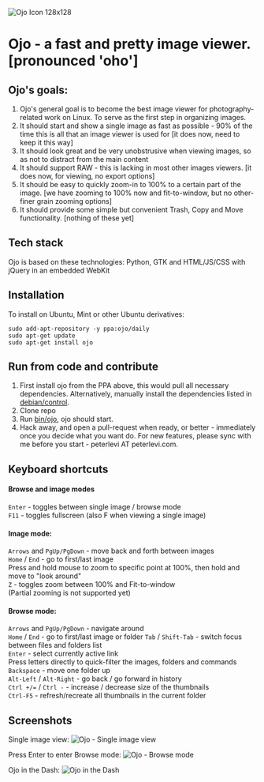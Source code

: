 ![Ojo Icon 128x128](http://i.imgur.com/C8RZmp2.png)

# Ojo - a fast and pretty image viewer. [pronounced 'oho']

## Ojo's goals:

1. Ojo's general goal is to become the best image viewer for photography-related work on Linux. To serve as the first step in organizing images.
2. It should start and show a single image as fast as possible - 90% of the time this is all that an image viewer is used for [it does now, need to keep it this way]
3. It should look great and be very unobstrusive when viewing images, so as not to distract from the main content
4. It should support RAW - this is lacking in most other images viewers. [it does now, for viewing, no export options]
5. It should be easy to quickly zoom-in to 100% to a certain part of the image. [we have zooming to 100% now and fit-to-window, but no other-finer grain zooming options]
6. It should provide some simple but convenient Trash, Copy and Move functionality. [nothing of these yet]

## Tech stack
Ojo is based on these technologies: Python, GTK and HTML/JS/CSS with jQuery in an embedded WebKit

## Installation
To install on Ubuntu, Mint or other Ubuntu derivatives:
```
sudo add-apt-repository -y ppa:ojo/daily
sudo apt-get update
sudo apt-get install ojo
```

## Run from code and contribute
1. First install ojo from the PPA above, this would pull all necessary dependencies. Alternatively, manually install the dependencies listed in [debian/control](debian/control).
2. Clone repo
3. Run [bin/ojo](bin/ojo), ojo should start.
4. Hack away, and open a pull-request when ready, or better - immediately once you decide what you want do. For new features, please sync with me before you start - peterlevi AT peterlevi.com. 

## Keyboard shortcuts

#### Browse and image modes
`Enter` - toggles between single image / browse mode  
`F11` - toggles fullscreen (also F when viewing a single image)  

#### Image mode:

`Arrows` and `PgUp/PgDown` - move back and forth between images  
`Home` / `End` - go to first/last image  
Press and hold mouse to zoom to specific point at 100%, then hold and move to "look around"  
`Z` - toggles zoom between 100% and Fit-to-window   
(Partial zooming is not supported yet)  

#### Browse mode:

`Arrows` and `PgUp/PgDown` - navigate around  
`Home` / `End` - go to first/last image or folder
`Tab` / `Shift-Tab` - switch focus between files and folders list   
`Enter` - select currently active link  
Press letters directly to quick-filter the images, folders and commands  
`Backspace` - move one folder up  
`Alt-Left` / `Alt-Right` - go back / go forward in history  
`Ctrl +/=` / `Ctrl -` - increase / decrease size of the thumbnails  
`Ctrl-F5` - refresh/recreate all thumbnails in the current folder  

## Screenshots
Single image view:
![Ojo - Single image view](http://i.imgur.com/oa1Dr2I.png)

Press Enter to enter Browse mode:
![Ojo - Browse mode](http://i.imgur.com/fUcbhMY.png)

Ojo in the Dash:
![Ojo in the Dash](http://i.imgur.com/WJZpEkZ.png)


